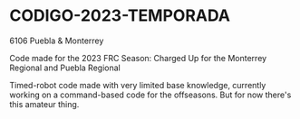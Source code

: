 # CODIGO-2023-TEMPORADA
6106 Puebla &amp; Monterrey

Code made for the 2023 FRC Season: Charged Up for the Monterrey Regional and Puebla Regional

Timed-robot code made with very limited base knowledge, currently working on
a command-based code for the offseasons. But for now there's this amateur thing.
